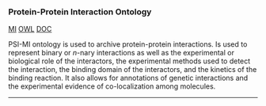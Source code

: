 ### Protein-Protein Interaction Ontology <a name="protein-interaction-ontology" />
[MI][MI] [OWL][MI-OWL] [DOC][MI-DOC]

PSI-MI ontology is used to archive protein-protein interactions. Is used to represent binary or *n*-nary interactions as well as the experimental or biological role of the interactors, the experimental methods used to detect the interaction, the binding domain of the interactors, and the kinetics of the binding reaction. It also allows for annotations of genetic interactions and the experimental evidence of co-localization among molecules.

***

[MI]: https://www.ebi.ac.uk/ols/ontologies/mi
[MI-OWL]: http://purl.obolibrary.org/obo/mi.owl
[MI-DOC]: https://www.ncbi.nlm.nih.gov/pmc/articles/PMC3309177/

